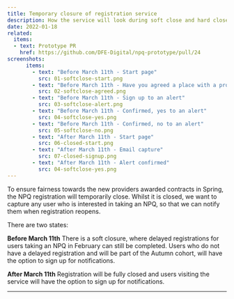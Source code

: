 ```yaml
---
title: Temporary closure of registration service
description: How the service will look during soft close and hard close of registration until it reopens later this year
date: 2022-01-18
related:
  items:
  - text: Prototype PR
    href: https://github.com/DFE-Digital/npq-prototype/pull/24
screenshots:
      items:
        - text: "Before March 11th - Start page"
          src: 01-softclose-start.png
        - text: "Before March 11th - Have you agreed a place with a provider? (delayed registration)"
          src: 02-softclose-agreed.png
        - text: "Before March 11th - Sign up to an alert"
          src: 03-softclose-alert.png
        - text: "Before March 11th - Confirmed, yes to an alert"
          src: 04-softclose-yes.png
        - text: "Before March 11th - Confirmed, no to an alert"
          src: 05-softclose-no.png
        - text: "After March 11th - Start page"
          src: 06-closed-start.png
        - text: "After March 11th - Email capture"
          src: 07-closed-signup.png
        - text: "After March 11th - Alert confirmed"
          src: 04-softclose-yes.png
---
```


To ensure fairness towards the new providers awarded contracts in Spring, the NPQ registration will temporarily close. Whilst it is closed, we want to capture any user who is interested in taking an NPQ, so that we can notify them when registration reopens.

There are two states:

**Before March 11th**
There is a soft closure, where delayed registrations for users taking an NPQ in February can still be completed. Users who do not have a delayed registration and will be part of the Autumn cohort, will have the option to sign up for notifications.

**After March 11th**
Registration will be fully closed and users visiting the service will have the option to sign up for notifications.

---
